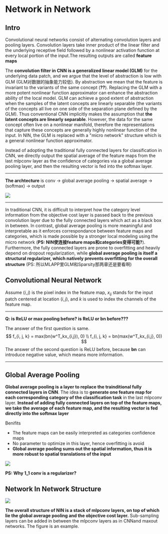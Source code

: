 # Network in Network

## Intro

Convolutional neural networks consist of alternating convolution layers and pooling layers. Convolution layers take inner product of the linear filter and the underlying receptive field followed by a nonlinear activation function at every local portion of the input.The resulting outputs are called **feature maps**

The **convolution filter in CNN is a generalized linear model (GLM)** for the underlying data patch, and we argue that the level of abstraction is low with GLM (GLM对数据的抽象能力较低). By abstraction we mean that the feature is invariant to the variants of the same concept (**??**). Replacing the GLM with a more potent nonlinear function approximator can enhance the abstraction ability of the local model. GLM can achieve a good extent of abstraction when the samples of the latent concepts are linearly separable (the variants of the concepts all live on one side of the separation plane defined by the GLM). Thus conventional CNN implicitly makes the assumption that **the latent concepts are linearly separable**. However, the data for the same concept often live on a nonlinear manifold, therefore the representations that capture these concepts are generally highly nonlinear function of the input. In NIN, the GLM is replaced with a "micro network" structure which is a general nonlinear function approximator.

Instead of adopting the traditional fully connected layers for classification in CNN, we directly output the spatial average of the feature maps from the last mlpconv layer as the confidence of categories via a global average pooling layer, and then the resulting vector is fed into the softmax layer.

---

**The archtecture** is conv -> global average pooling -> spatial average -> (softmax) -> output

![](/assets/1_1_conv.png)

---

In traditional CNN, it is difficult to interpret how the category level information from the objective cost layer is passed back to the previous convolution layer due to the fully connected layers which act as a black box in between. In contrast, global average pooling is more meaningful and interpretable as it enforces correspondance between feature maps and categories, which is made possible by a stronger local modeling using the micro network (**PS: NIN使连接feature maps和categories变得可能?**). Furthermore, the fully connected layers are prone to overfitting and heavily depend on dropout regularization, while **global average pooling is itself a structural regularizer, which natively prevents overfitting for the overall structure** (PS: 所以MLAPP里GLM和Sparsity那两章还是要看啊)

## Convolutional Neural Network

Assume $(i, j)$ is the pixel index in the feature map, $x_{ij}$ stands for the input patch centered at location $(i, j)$, and $k$ is used to index the channels of the feature map.

---

**Q: is ReLU or max pooling before? is ReLU or bn before???**

The answer of the first question is same.
$$
f_{i, j, k} = max(bn(w^T_kx_{i,j}), 0) \\
f_{i, j, k} = bn(max(w^T_kx_{i,j}, 0))
$$
The answer of the second question is ReLU before, because **bn** can introduce negative value, which means more information.

---

## Global Average Pooling

**Global average pooling is a layer to replace the trainditional fully connected layers in CNN**. The idea is to **generate one feature map for each corresponding category of the classification task** in the last mlpconv layer. **Instead of adding fully connected layers on top of the feature maps, we take the average of each feature map, and the resulting vector is fed directly into the softmax layer**

Benifits

* The feature maps can be easily interpreted as categories confidence maps
* No parameter to optimize in this layer, hence overfitting is avoid
* **Global average pooling sums out the spatial information, thus it is more robust to spatial translations of the input**

![](/assets/1_1_conv_2.png)

**PS: Why 1_1 conv is a regularizer?**

## Network In Network Structure

![](/assets/1_1_conv_3.png)

**The overall structure of NIN is a stack of mlpconv layers, on top of which lie the global average pooling and the objective cost layer.** Sub-sampling layers can be added in between the mlpconv layers as in CNNand maxout networks. The figure is an example.